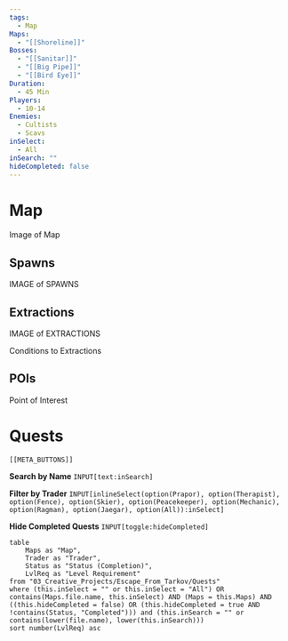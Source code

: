 ```yaml
---
tags:
  - Map
Maps:
  - "[[Shoreline]]"
Bosses:
  - "[[Sanitar]]"
  - "[[Big Pipe]]"
  - "[[Bird Eye]]"
Duration:
  - 45 Min
Players:
  - 10-14
Enemies:
  - Cultists
  - Scavs
inSelect:
  - All
inSearch: ""
hideCompleted: false
---
```

# Map

Image of Map

## Spawns

IMAGE of SPAWNS

## Extractions

IMAGE of EXTRACTIONS

Conditions to Extractions

## POIs

Point of Interest
# Quests
```meta-bind-embed
[[META_BUTTONS]]
```
**Search by Name**
`INPUT[text:inSearch]`

**Filter by Trader**
`INPUT[inlineSelect(option(Prapor), option(Therapist), option(Fence), option(Skier), option(Peacekeeper), option(Mechanic), option(Ragman), option(Jaegar), option(All)):inSelect]`

**Hide Completed Quests**
`INPUT[toggle:hideCompleted]`
```dataview
table 
    Maps as "Map", 
    Trader as "Trader", 
    Status as "Status (Completion)", 
    LvlReq as "Level Requirement"
from "03_Creative_Projects/Escape_From_Tarkov/Quests"
where (this.inSelect = "" or this.inSelect = "All") OR contains(Maps.file.name, this.inSelect) AND (Maps = this.Maps) AND ((this.hideCompleted = false) OR (this.hideCompleted = true AND !contains(Status, "Completed"))) and (this.inSearch = "" or contains(lower(file.name), lower(this.inSearch)))
sort number(LvlReq) asc
```
